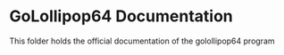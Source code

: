 # GoLollipop64 Documentation
This folder holds the official documentation of the golollipop64 program